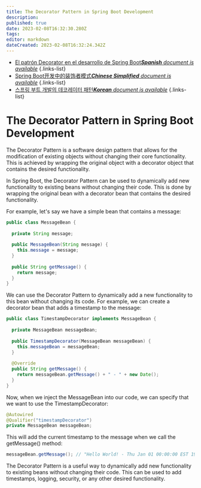 ```yaml
---
title: The Decorator Pattern in Spring Boot Development
description: 
published: true
date: 2023-02-08T16:32:30.280Z
tags: 
editor: markdown
dateCreated: 2023-02-08T16:32:24.342Z
---
```


- [El patrón Decorator en el desarrollo de Spring Boot***Spanish** document is available*](/es/Knowledge-base/Spring-Boot/the-decorator-pattern-in-spring-boot-development)
{.links-list}
- [Spring Boot开发中的装饰者模式***Chinese Simplified** document is available*](/zh/Knowledge-base/Spring-Boot/the-decorator-pattern-in-spring-boot-development)
{.links-list}
- [스프링 부트 개발의 데코레이터 패턴***Korean** document is available*](/ko/Knowledge-base/Spring-Boot/the-decorator-pattern-in-spring-boot-development)
{.links-list}


# The Decorator Pattern in Spring Boot Development

The Decorator Pattern is a software design pattern that allows for the modification of existing objects without changing their core functionality. This is achieved by wrapping the original object with a decorator object that contains the desired functionality.

In Spring Boot, the Decorator Pattern can be used to dynamically add new functionality to existing beans without changing their code. This is done by wrapping the original bean with a decorator bean that contains the desired functionality.

For example, let's say we have a simple bean that contains a message:

```java
public class MessageBean {
  
  private String message;
  
  public MessageBean(String message) {
    this.message = message;
  }
  
  public String getMessage() {
    return message;
  }
}
```

We can use the Decorator Pattern to dynamically add a new functionality to this bean without changing its code. For example, we can create a decorator bean that adds a timestamp to the message:

```java
public class TimestampDecorator implements MessageBean {
  
  private MessageBean messageBean;
  
  public TimestampDecorator(MessageBean messageBean) {
    this.messageBean = messageBean;
  }
  
  @Override
  public String getMessage() {
    return messageBean.getMessage() + " - " + new Date();
  }
}
```

Now, when we inject the MessageBean into our code, we can specify that we want to use the TimestampDecorator:

```java
@Autowired
@Qualifier("timestampDecorator")
private MessageBean messageBean;
```

This will add the current timestamp to the message when we call the getMessage() method:

```java
messageBean.getMessage(); // "Hello World! - Thu Jan 01 00:00:00 EST 1970"
```

The Decorator Pattern is a useful way to dynamically add new functionality to existing beans without changing their code. This can be used to add timestamps, logging, security, or any other desired functionality.